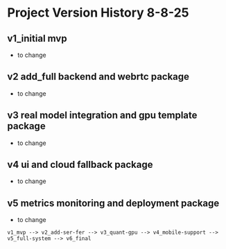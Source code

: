 # Project Version History 8-8-25

## v1_initial mvp
- to change

## v2 add_full backend and webrtc package
- to change

## v3 real model integration and gpu template package
- to change

## v4 ui and cloud fallback package
- to change

## v5 metrics monitoring and deployment package
- to change


```
v1_mvp --> v2_add-ser-fer --> v3_quant-gpu --> v4_mobile-support --> v5_full-system --> v6_final
```
